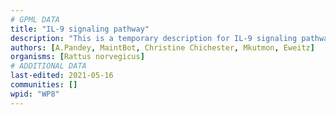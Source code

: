 ```yaml
---
# GPML DATA
title: "IL-9 signaling pathway"
description: "This is a temporary description for IL-9 signaling pathway"
authors: [A.Pandey, MaintBot, Christine Chichester, Mkutmon, Eweitz]
organisms: [Rattus norvegicus]
# ADDITIONAL DATA
last-edited: 2021-05-16
communities: []
wpid: "WP8"
---
```

